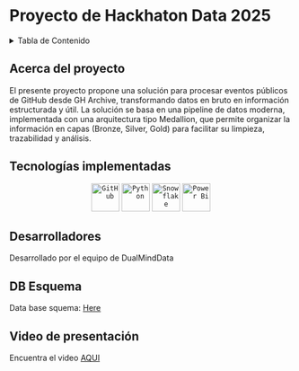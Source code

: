 <h1> Proyecto de Hackhaton Data 2025 </h1>
<!-- TABLE OF CONTENTS -->
<details>
  <summary>Tabla de Contenido</summary>
  <ol>
    <li>
      <a href="#about-the-project">Acerca del proyecto </a>
      <ul>
        <li><a href="#built-with">Tecnologías implementadas</a></li>
      </ul>
    </li>
    <li><a href="#contact">Autores</a></li>
  </ol>
</details>


<!-- ABOUT THE PROJECT -->
## Acerca del proyecto 

El presente proyecto propone una solución para procesar eventos públicos de GitHub desde GH Archive, transformando datos en bruto en información estructurada y útil. La solución se basa en una pipeline de datos moderna, implementada con una arquitectura tipo Medallion, que permite organizar la información en capas (Bronze, Silver, Gold) para facilitar su limpieza, trazabilidad y análisis.

## Tecnologías implementadas

<div align="center">
	<code><img width="50" src="https://user-images.githubusercontent.com/25181517/192108374-8da61ba1-99ec-41d7-80b8-fb2f7c0a4948.png" alt="GitHub" title="GitHub"/></code>
  <code><img width="50" src="https://w7.pngwing.com/pngs/585/822/png-transparent-python-scalable-graphics-logo-javascript-creative-dimensional-code-angle-text-rectangle-thumbnail.png" alt="Python" title="Python"/></code>
  <code><img width="50" src= "https://cdn.prod.website-files.com/6064b31ff49a2d31e0493af1/66fe3ddc4ee5849264c252b2_65c5c8a5171356ae6e23163f_Qss3o2EIgE_DFHyGrioiCnEtEAlBY7T_TpFzEpgHQPxwk4N24BzXdRX0lu4EMaMHulYmqAHPQh1_ICrvD2CJrANZSEf0Id7jZvHN5AvnW2MXhZ1pFFfq380dqda2YmNV4wNrLBSr6noFzw0tlQpLf98.png" alt="Snowflake" title="Snowflake"/></code>
   <code><img width="50" src= "https://1000marcas.net/wp-content/uploads/2022/08/Microsoft-Power-BI-Logo.png" alt="Power Bi" title="Power Bi"/></code>
  
</div>

<!-- CONTACT -->
## Desarrolladores

Desarrollado por el equipo de DualMindData 

## DB Esquema

 Data base squema: [Here](https://www.mermaidchart.com/play#pako:eNrNVdtuozAQ_RULqWpXWn6gbwamYAUwsk2irCJZaItSpJSsaF-ipP--NpeEi92u-rS8JPacM8zlzHB2fh-fS-fRKZugKvZN8bqrkXqwLyhD5-6gnzRPPGCIBChboZ2TNdVr0ZzQqjztnBtqjZkfYYZiGpJ0eR0yvMYCM0mCpTFn8fKyx19tH7u6-xMSEeWehDWkgssNCeDfov2Jno5NWe1rfUDvRxTG1MNx72iciyAJcIGTTKbiF8rwNqY4kD4DLCCQWNiQhPMcpB9TPoMNOXWASbpTDwmwEIzUGKdhjkOwMRnEgDnILPdiwqNP42SwJrCRPPcSIsYpzWvM8EYGqg3jAquACE7F8Ct9umjQuK7fV5LYZrDgtupUIkJP2sOsoa1x7KonMciojaNtBgploY2hTGOCR6mqfIrawvu2ks_Fcy2W8vY_D1vGqA9c6XkmAUOHvgiqbUKKE_i6dBNPUtd7Xp8NwCrAW9kdh9FcehhwVsDQl4jm7GZVmgdkmvchYsKlRw33EeayHfJFxDxPZDfdWhiqtbSp9lVdHA4ndK-MDzfjj3uDIDU_Y7IfXYuPKcDqp91QXZw2T3OIPaZu31gjGpmNPnyaqyWilTRjt4YHbZjyzAvxKlgts-8P1FSfi5G5vuXuDrmui1h5KN6rY_32Uv150zemBXi5uO7x3H9XH1UMww4bAjDC2zw0ul9en4L1EtHYbmvZoZeL6eupmZrlfPwFaj8mxQ)

## Video de presentación

Encuentra el video [AQUI](https://drive.google.com/file/d/1iTkZyba4mxmujbTu8cHtHEpBJtxw4p7I/view?usp=sharing) 


